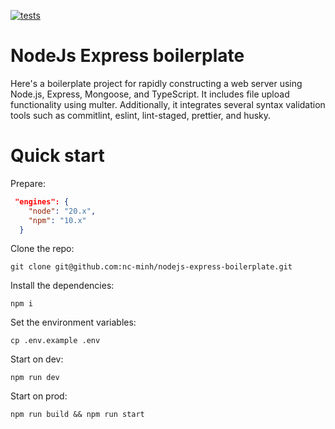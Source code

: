[![tests](https://github.com/nc-minh/nodejs-express-boilerplate/actions/workflows/test.yml/badge.svg)](https://github.com/nc-minh/nodejs-express-boilerplate/actions/workflows/test.yml)

# NodeJs Express boilerplate

Here's a boilerplate project for rapidly constructing a web server using Node.js, Express, Mongoose, and TypeScript. It includes file upload functionality using multer. Additionally, it integrates several syntax validation tools such as commitlint, eslint, lint-staged, prettier, and husky.

# Quick start

Prepare:

```json
 "engines": {
    "node": "20.x",
    "npm": "10.x"
  }
```

Clone the repo:

```
git clone git@github.com:nc-minh/nodejs-express-boilerplate.git
```

Install the dependencies:

```
npm i
```

Set the environment variables:

```
cp .env.example .env
```

Start on dev:

```
npm run dev
```

Start on prod:

```
npm run build && npm run start
```
